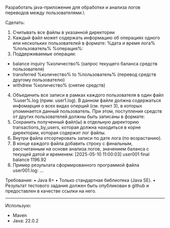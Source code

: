Разработать java-приложение для обработки и анализа логов переводов между пользователями.\

Сделать:
1. Считывать все файлы в указанной директории
2. Каждый файл может содержать информацию об операциях одного или нескольких пользователей в формате:
%дата и время лога% %пользователь% %операция%:
3. Поддерживаемые операции:
- balance inquiry %количество% (запрос текущего баланса средств пользователя)
- transferred %количество% to %пользователь% (перевод средств другому пользователю)
- withdrew %количество% (снятие средств)
4. Объединить все записи в рамках каждого пользователя в один файл %user%.log (прим. user1.log). В данном файле должна содержаться инфомарция о всех видах оперций (см. пункт 3), в которых упоминается данный пользователь. При этом, поступления средств от других пользователей должны быть записаны в формате:
5. Сохранить полученный файл(ы) в отдельную директорию transactions_by_users, которая должна находиться в корне директории, которая содержит лог файлы.
6. Внутри файла отсортировать записи по дате лога (по возрастанию).
7. В конце каждого файла добавить строку с финальным, рассчитанным на основе анализа логов, значением баланса с текущей датой и временем:
[2025-05-10 11:00:03] user001 final balance 1196.92
8. Пример результата сформированного программой файла user001.log:
...

Требования:
•	Java 8+
•	Только стандартная библиотека (Java SE).
•	Результат тестового задания должен быть опубликован в github и предоставлен в качестве ссылки на него.

------------------------------
Использую:
* Maven
* Java: 22.0.2
